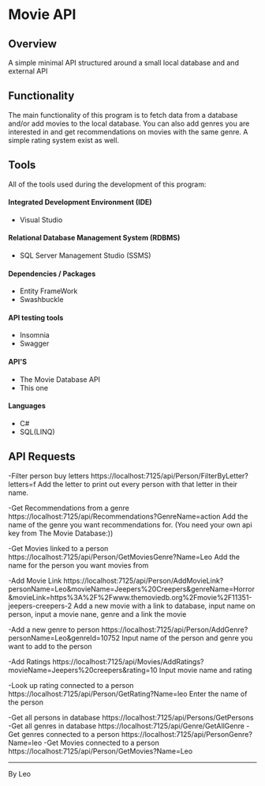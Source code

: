 # Movie API

## Overview
A simple minimal API structured around a small local database and and external API

## Functionality

The main functionality of this program is to fetch data from a database and/or add movies to the local database.
You can also add genres you are interested in and get recommendations on movies with the same genre.
A simple rating system exist as well.

## Tools

All of the tools used during the development of this program:

#### Integrated Development Environment (IDE)

- Visual Studio

#### Relational Database Management System (RDBMS)

- SQL Server Management Studio (SSMS)

#### Dependencies / Packages

- Entity FrameWork
- Swashbuckle

#### API testing tools

- Insomnia
- Swagger

#### API'S

- The Movie Database API
- This one

#### Languages

- C#
- SQL(LINQ)

## API Requests
-Filter person buy letters 
https://localhost:7125/api/Person/FilterByLetter?letters=f
Add the letter to print out every person with that letter in their name.

-Get Recommendations from a genre
https://localhost:7125/api/Recommendations?GenreName=action
Add the name of the genre you want recommendations for.
(You need your own api key from The Movie Database:))

-Get Movies linked to a person
https://localhost:7125/api/Person/GetMoviesGenre?Name=Leo
Add the name for the person you want movies from

-Add Movie Link
https://localhost:7125/api/Person/AddMovieLink?personName=Leo&movieName=Jeepers%20Creepers&genreName=Horror&movieLink=https%3A%2F%2Fwww.themoviedb.org%2Fmovie%2F11351-jeepers-creepers-2
Add a new movie with a link to database, input name on person, input a movie nane, genre and a link the movie


-Add a new genre to person
https://localhost:7125/api/Person/AddGenre?personName=Leo&genreId=10752
Input name of the person and genre you want to add to the person

-Add Ratings
https://localhost:7125/api/Movies/AddRatings?movieName=Jeepers%20creepers&rating=10
Input movie name and rating

-Look up rating connected to a person
https://localhost:7125/api/Person/GetRating?Name=leo
Enter the name of the person

-Get all persons in database
https://localhost:7125/api/Persons/GetPersons
-Get all genres in database
https://localhost:7125/api/Genre/GetAllGenre
-Get genres connected to a person
https://localhost:7125/api/PersonGenre?Name=leo
-Get Movies connected to a person
https://localhost:7125/api/Person/GetMovies?Name=Leo


----------------------------------------------------
By Leo 
